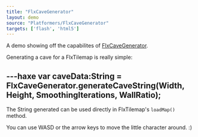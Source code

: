 ```yaml
---
title: "FlxCaveGenerator"
layout: demo
source: "Platformers/FlxCaveGenerator"
targets: ['flash', 'html5']
---
```


A demo showing off the capabilites of [FlxCaveGenerator](https://github.com/HaxeFlixel/flixel-addons/blob/master/flixel/addons/tile/FlxCaveGenerator.hx).

Generating a cave for a FlxTilemap is really simple:

---haxe
var caveData:String = FlxCaveGenerator.generateCaveString(Width, Height, SmoothingIterations, WallRatio);
---

The String generated can be used directly in FlxTilemap's `loadMap()` method.

You can use WASD or the arrow keys to move the little character around. :)